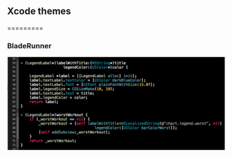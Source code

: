 ## Xcode themes
=========
### BladeRunner
![BladeRunner](https://github.com/Konrad77/xcode-themes/blob/master/bladerunner.png) 
